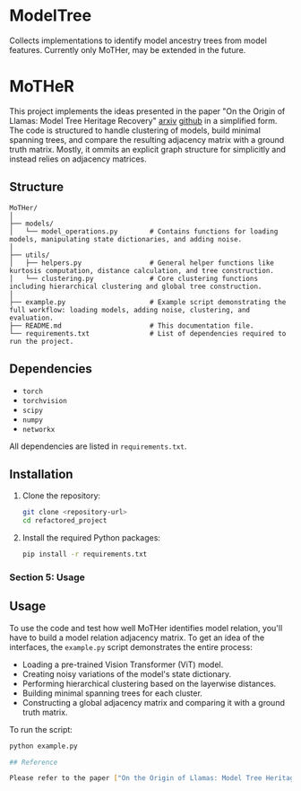 # ModelTree
Collects implementations to identify model ancestry trees from model features. Currently only MoTHer, may be extended in the future.


# MoTHeR

This project implements the ideas presented in the paper "On the Origin of Llamas: Model Tree Heritage Recovery" [arxiv](https://arxiv.org/pdf/2405.18432) [github](https://github.com/eliahuhorwitz/MoTHer) in a simplified form. 
The code is structured to handle clustering of models, build minimal spanning trees, and compare the resulting adjacency matrix with a ground truth matrix.
Mostly, it ommits an explicit graph structure for simplicitly and instead relies on adjacency matrices.

## Structure
```
MoTHer/  
│  
├── models/  
│   └── model_operations.py        # Contains functions for loading models, manipulating state dictionaries, and adding noise.  
│
├── utils/
│   ├── helpers.py                 # General helper functions like kurtosis computation, distance calculation, and tree construction.
│   └── clustering.py              # Core clustering functions including hierarchical clustering and global tree construction.
│
├── example.py                     # Example script demonstrating the full workflow: loading models, adding noise, clustering, and evaluation.
├── README.md                      # This documentation file.
└── requirements.txt               # List of dependencies required to run the project.
```

## Dependencies

- `torch`
- `torchvision`
- `scipy`
- `numpy`
- `networkx`

All dependencies are listed in `requirements.txt`.

## Installation

1. Clone the repository:

   ```bash
   git clone <repository-url>
   cd refactored_project
   ```
2. Install the required Python packages:

    ```bash
    pip install -r requirements.txt
    ```

### Section 5: Usage

## Usage
To use the code and test how well MoTHer identifies model relation, you'll have to build a model relation adjacency matrix. To get an idea of the interfaces, the `example.py` script demonstrates the entire process:

   - Loading a pre-trained Vision Transformer (ViT) model.
   - Creating noisy variations of the model's state dictionary.
   - Performing hierarchical clustering based on the layerwise distances.
   - Building minimal spanning trees for each cluster.
   - Constructing a global adjacency matrix and comparing it with a ground truth matrix.

   To run the script:

   ```bash
   python example.py

## Reference

Please refer to the paper ["On the Origin of Llamas: Model Tree Heritage Recovery"](https://arxiv.org/pdf/2405.18432) for the theoretical background and original ideas.
